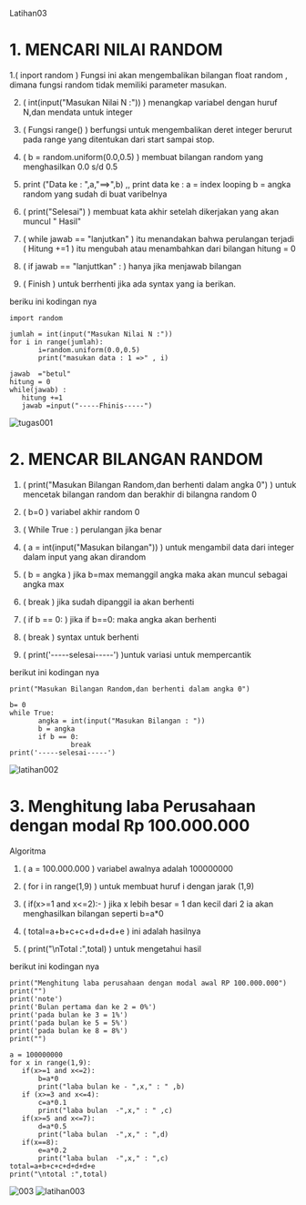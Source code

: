 Latihan03

# 1. MENCARI NILAI RANDOM #

1.( inport random ) Fungsi ini akan mengembalikan bilangan float random , dimana fungsi random tidak memiliki parameter masukan.
 
2. ( int(input("Masukan Nilai N :")) ) menangkap variabel dengan huruf N,dan mendata untuk integer

3. ( Fungsi range() ) berfungsi untuk mengembalikan deret integer berurut pada range yang ditentukan dari start sampai stop.
 
4. ( b = random.uniform(0.0,0.5) ) membuat bilangan random yang menghasilkan 0.0 s/d 0.5
 
5. print ("Data ke : ",a,"==>",b) ,, print data ke : a = index looping b = angka random yang sudah di buat varibelnya

6. ( print("Selesai") )  membuat kata akhir setelah dikerjakan yang akan muncul " Hasil"
 
7. ( while jawab == "lanjutkan" ) itu menandakan bahwa perulangan terjadi  ( Hitung +=1 ) itu mengubah atau menambahkan dari bilangan hitung = 0
 
8. ( if jawab == "lanjuttkan" : ) hanya jika menjawab bilangan
 
9. ( Finish ) untuk berrhenti jika ada syntax yang ia berikan.
 
 beriku ini kodingan nya
 ```
import random

jumlah = int(input("Masukan Nilai N :"))
for i in range(jumlah):
        i=random.uniform(0.0,0.5)
        print("masukan data : 1 =>" , i)

jawab  ="betul"
hitung = 0
while(jawab) :
    hitung +=1
    jawab =input("-----Fhinis-----") 
 ```
 
 ![tugas001](https://user-images.githubusercontent.com/46951158/53285539-1e9ffe00-3794-11e9-8f1b-40f4848f302e.JPG)
 
 
 # 2. MENCAR BILANGAN RANDOM #
 
 1. ( print("Masukan Bilangan Random,dan berhenti dalam angka 0")  ) untuk mencetak bilangan random dan berakhir di bilangna random 0
 
 2. ( b=0 ) variabel akhir random 0 
  
 3. ( While True : ) perulangan jika benar 
 
 4. ( a = int(input("Masukan bilangan")) )  untuk mengambil data dari integer dalam input yang akan dirandom

 5. ( b = angka ) jika b=max  memanggil angka maka akan muncul sebagai angka max 
 
 6. ( break ) jika sudah dipanggil ia akan berhenti
 
 7. ( if b == 0: ) jika if b==0: maka angka akan berhenti 
 
 8. ( break ) syntax untuk berhenti 
 
 9. ( print('-----selesai-----')  )untuk variasi untuk mempercantik
 
 
 berikut ini kodingan nya
 
 ```
 print("Masukan Bilangan Random,dan berhenti dalam angka 0")

b= 0
while True:
        angka = int(input("Masukan Bilangan : "))
        b = angka
        if b == 0:
                break
print('-----selesai-----')
 ```
 
 
 ![latihan002](https://user-images.githubusercontent.com/46951158/53285541-1f389480-3794-11e9-98ad-c4df55f4736d.JPG)
 
 
 
 # 3. Menghitung laba Perusahaan dengan modal Rp 100.000.000
 
 Algoritma
 
1.  ( a = 100.000.000 )  variabel awalnya adalah 100000000

2.  ( for i in range(1,9) ) untuk membuat huruf i dengan jarak (1,9)

3.  ( if(x>=1 and x<=2):- ) jika x lebih besar = 1 dan kecil dari 2 ia akan menghasilkan bilangan seperti b=a*0

4.  ( total=a+b+c+c+d+d+d+e ) ini adalah hasilnya

5.  ( print("\nTotal :",total) ) untuk mengetahui hasil

 
 berikut ini kodingan nya 
 
 ```
 print("Menghitung laba perusahaan dengan modal awal RP 100.000.000")
print("")
print('note')
print('Bulan pertama dan ke 2 = 0%')
print('pada bulan ke 3 = 1%')
print('pada bulan ke 5 = 5%')
print('pada bulan ke 8 = 8%')
print("")

a = 100000000
for x in range(1,9):
    if(x>=1 and x<=2):
        b=a*0
        print("laba bulan ke - ",x," : " ,b)
    if (x>=3 and x<=4):
        c=a*0.1
        print("laba bulan  -",x," : " ,c)
    if(x>=5 and x<=7):
        d=a*0.5
        print("laba bulan  -",x," : ",d)
    if(x==8):
        e=a*0.2
        print("laba bulan  -",x," : ",c)
total=a+b+c+c+d+d+d+e
print("\ntotal :",total)
 ```
 
 ![003](https://user-images.githubusercontent.com/46951158/53285540-1e9ffe00-3794-11e9-89d7-40fbc198536d.JPG)
 ![latihan003](https://user-images.githubusercontent.com/46951158/53285542-1f389480-3794-11e9-809c-54c5344babe1.JPG)

